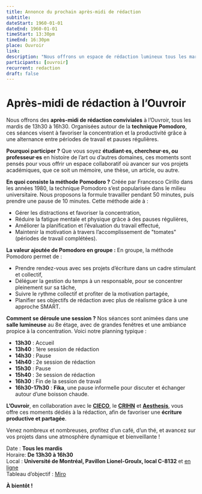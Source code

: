 ```yaml
---
title: Annonce du prochain après-midi de rédaction
subtitle:
dateStart: 1960-01-01
dateEnd: 1960-01-01
timeStart: 13:30pm
timeEnd: 16:30pm
place: Ouvroir
link: 
description: "Nous offrons un espace de rédaction lumineux tous les mardis après-midi"
participants: [ouvroir]
recurrent: redaction
draft: false
---
```


# Après-midi de rédaction à l’Ouvroir

Nous offrons des **après-midi de rédaction conviviales** à l’Ouvroir, tous les mardis de 13h30 à 16h30. Organisées autour de la **technique Pomodoro**, ces séances visent à favoriser la concentration et la productivité grâce à une alternance entre périodes de travail et pauses régulières.

**Pourquoi participer ?**
Que vous soyez **étudiant·es, chercheur·es, ou professeur·es** en histoire de l’art ou d’autres domaines, ces moments sont pensés pour vous offrir un espace collaboratif où avancer sur vos projets académiques, que ce soit un mémoire, une thèse, un article, ou autre.

**En quoi consiste la méthode Pomodoro ?**
Créée par Francesco Cirillo dans les années 1980, la technique Pomodoro s’est popularisée dans le milieu universitaire. Nous proposons la formule travailler pendant 50 minutes, puis prendre une pause de 10 minutes. Cette méthode aide à :

- Gérer les distractions et favoriser la concentration,
- Réduire la fatigue mentale et physique grâce à des pauses régulières,
- Améliorer la planification et l’évaluation du travail effectué,
- Maintenir la motivation à travers l’accomplissement de "tomates" (périodes de travail complétées).

**La valeur ajoutée de Pomodoro en groupe :**
En groupe, la méthode Pomodoro permet de :

- Prendre rendez-vous avec ses projets d’écriture dans un cadre stimulant et collectif,
- Déléguer la gestion du temps à un responsable, pour se concentrer pleinement sur sa tâche,
- Suivre le rythme collectif et profiter de la motivation partagée,
- Planifier ses objectifs de rédaction avec plus de réalisme grâce à une approche SMART.

**Comment se déroule une session ?** Nos séances sont animées dans une **salle lumineuse** au 8e étage, avec de grandes fenêtres et une ambiance propice à la concentration. Voici notre planning typique :

- **13h30** : Accueil
- **13h40** : 1ère session de rédaction
- **14h30** : Pause
- **14h40** : 2e session de rédaction
- **15h30** : Pause
- **15h40** : 3e session de rédaction
- **16h30** : Fin de la session de travail
- **16h30-17h30** : **Fika**, une pause informelle pour discuter et échanger autour d’une boisson chaude.

**L’Ouvroir**, en collaboration avec le [**CIECO**](https://cieco.co/fr), le [**CRIHN**](https://www.crihn.org/) et [**Aesthesis**](https://histart.umontreal.ca/ressources-services/associations-etudiantes/), vous offre ces moments dédiés à la rédaction, afin de favoriser une **écriture productive et partagée**.

Venez nombreux et nombreuses, profitez d’un café, d’un thé, et avancez sur vos projets dans une atmosphère dynamique et bienveillante !

Date : **Tous les mardis**  
Horaire: **De 13h30 à 16h30**  
Local : **Université de Montréal, Pavillon Lionel-Groulx, local C-8132** et [en ligne](https://umontreal.zoom.us/j/82026750685?pwd=9fK1mifgaU9mOrvG0aDBOiMEyWBV5I.1)  
Tableau d’objectif : [Miro](https://miro.com/app/board/uXjVLPLh3Q4=/)   

**À bientôt !**
